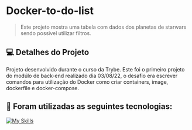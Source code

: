 # Docker-to-do-list

<!---Esses são exemplos. Veja https://shields.io para outras pessoas ou para personalizar este conjunto de escudos. Você pode querer incluir dependências, status do projeto e informações de licença aqui--->

> Este projeto mostra uma tabela com dados dos planetas de starwars sendo possivel utilizar filtros.

## 💻 Detalhes do Projeto

Projeto desenvolvido durante o curso da Trybe. Este foi o primeiro projeto do modúlo de back-end realizado dia 03/08/22, o desafio era escrever comandos para utilização do Docker como criar containers, image, dockerfile e docker-compose.

## 🚀 Foram utilizadas as seguintes tecnologias:

[![My Skills](https://skillicons.dev/icons?i=docker&theme=light)](https://skillicons.dev)


